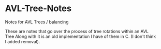 # AVL-Tree-Notes
Notes for AVL Trees / balancing


These are notes that go over the process of tree rotations within an AVL Tree
Along with it is an old implementation I have of them in C. (I don't think I added removal).
